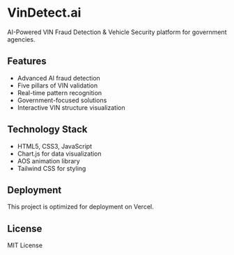 # VinDetect.ai

AI-Powered VIN Fraud Detection & Vehicle Security platform for government agencies.

## Features

- Advanced AI fraud detection
- Five pillars of VIN validation
- Real-time pattern recognition
- Government-focused solutions
- Interactive VIN structure visualization

## Technology Stack

- HTML5, CSS3, JavaScript
- Chart.js for data visualization
- AOS animation library
- Tailwind CSS for styling

## Deployment

This project is optimized for deployment on Vercel.

## License

MIT License
